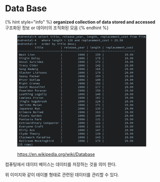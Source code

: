 # Data Base

{% hint style="info" %}
**organized collection of data stored and accessed**\
구조화된 정보 or 데이터의 조직화된 모음
{% endhint %}

<figure><img src="../../.gitbook/assets/image (38).png" alt=""><figcaption><p><a href="https://en.wikipedia.org/wiki/Database">https://en.wikipedia.org/wiki/Database</a></p></figcaption></figure>

컴퓨팅에서 데이터 베이스는 데이터를 저장하는 것을 의미 한다.

위 이미지와 같이 테이블 형태로 관련된 데이터를 관리할 수 있다.
